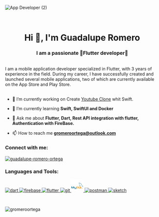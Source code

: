 

![App Developer (2)](https://github.com/gromeroortega/gromeroortega/assets/30419292/6b78543c-8a8f-45f8-9159-bfe4c07c68e0)
<br><br><br>
<h1 align="center">Hi 👋, I'm Guadalupe Romero</h1>
<h3 align="center">I am a passionate 💙Flutter developer💙 </h3>
<br>
 I am a mobile application developer specialized in Flutter, with 3 years of experience in the field. During my career, I have successfully created and launched several mobile applications, two of which are currently available on the App Store and Play Store.
<br><br>

- 🔭 I’m currently working on Create [Youtube Clone](https://github.com/gromeroortega/youtubeclone) whit Swift.

- 🌱 I’m currently learning **Swift, SwiftUI and Docker**

- 💬 Ask me about **Flutter, Dart, Rest API integration with flutter, Authentication with FireBase.**

- 📫 How to reach me **gromeroortega@outlook.com**

<h3 align="left">Connect with me:</h3>
<p align="left">
<a href="https://linkedin.com/in/guadalupe-romero-ortega" target="blank"><img align="center" src="https://raw.githubusercontent.com/rahuldkjain/github-profile-readme-generator/master/src/images/icons/Social/linked-in-alt.svg" alt="guadalupe-romero-ortega" height="30" width="40" /></a>
</p>

<h3 align="left">Languages and Tools:</h3>
<p align="left"> <a href="https://dart.dev" target="_blank" rel="noreferrer"> <img src="https://www.vectorlogo.zone/logos/dartlang/dartlang-icon.svg" alt="dart" width="40" height="40"/> </a> <a href="https://firebase.google.com/" target="_blank" rel="noreferrer"> <img src="https://www.vectorlogo.zone/logos/firebase/firebase-icon.svg" alt="firebase" width="40" height="40"/> </a> <a href="https://flutter.dev" target="_blank" rel="noreferrer"> <img src="https://www.vectorlogo.zone/logos/flutterio/flutterio-icon.svg" alt="flutter" width="40" height="40"/> </a> <a href="https://git-scm.com/" target="_blank" rel="noreferrer"> <img src="https://www.vectorlogo.zone/logos/git-scm/git-scm-icon.svg" alt="git" width="40" height="40"/> </a> <a href="https://www.mysql.com/" target="_blank" rel="noreferrer"> <img src="https://raw.githubusercontent.com/devicons/devicon/master/icons/mysql/mysql-original-wordmark.svg" alt="mysql" width="40" height="40"/> </a> <a href="https://postman.com" target="_blank" rel="noreferrer"> <img src="https://www.vectorlogo.zone/logos/getpostman/getpostman-icon.svg" alt="postman" width="40" height="40"/> </a> <a href="https://www.sketch.com/" target="_blank" rel="noreferrer"> <img src="https://www.vectorlogo.zone/logos/sketchapp/sketchapp-icon.svg" alt="sketch" width="40" height="40"/> </a> </p>

<br>
<p><img align="left" src="https://github-readme-stats.vercel.app/api/top-langs?username=gromeroortega&show_icons=true&locale=en&layout=compact" alt="gromeroortega" /></p>
